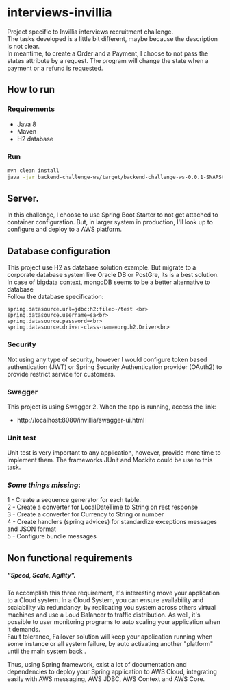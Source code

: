 # interviews-invillia
Project specific to Invillia interviews recruitment challenge.<br>
The tasks developed is a little bit different, maybe because the description is not clear. <br>
In meantime, to create a Order and a Payment, I choose to not pass the states attribute by a request. The program will change the state when a payment or a refund is requested. 


## How to run
### Requirements
* Java 8
* Maven
* H2 database

### Run
```bash
mvn clean install
java -jar backend-challenge-ws/target/backend-challenge-ws-0.0.1-SNAPSHOT.war
```
## Server.
In this challenge, I choose to use Spring Boot Starter to not get attached to container configuration. But, in larger system in production,
I'll look up to configure and deploy to a AWS platform.   


## Database configuration
This project use H2 as database solution example. But migrate to a corporate database system like Oracle DB or PostGre, its is a best solution. In case of bigdata context, mongoDB seems to be a better alternative to database 
<br>Follow the database specification:

```properties
spring.datasource.url=jdbc:h2:file:~/test <br>
spring.datasource.username=sa<br> 
spring.datasource.password=<br>
spring.datasource.driver-class-name=org.h2.Driver<br>
```
### Security
Not using any type of security, however I would configure token based authentication (JWT) or Spring Security Authentication provider (OAuth2) to provide restrict service for customers.

### Swagger
This project is using Swagger 2. When the app is running, access the link: 
* http://localhost:8080/invillia/swagger-ui.html 

### Unit test
Unit test is very important to any application, however, provide more time to implement them.
The frameworks JUnit and Mockito could be use to this task.
 
### *Some things missing*:
1 - Create a sequence generator for each table. <br>
2 - Create a converter for LocalDateTime to String on rest response<br>
3 - Create a converter for Currency  to String or number <br>
4 - Create handlers (spring advices) for standardize exceptions messages and JSON format <br>
5 - Configure bundle messages<br>

## Non functional requirements
##### *“Speed, Scale, Agility”.*
To accomplish this three requirement, it's interesting move your application to a Cloud system. 
In a Cloud System, you can ensure availability and scalability via redundancy, by replicating you system across 
others virtual machines and use a Loud Balancer to traffic distribution. As well, it's possible to user monitoring programs to auto scaling your application when it demands. <br>
Fault tolerance, Failover solution will keep your application running when some instance or all system failure, by auto activating another "platform" until the main system back . <br>

Thus, using Spring framework, exist a lot of documentation and dependencies to deploy your Spring application to AWS Cloud, integrating easily with 
AWS messaging, AWS JDBC, AWS Context and AWS Core.     
